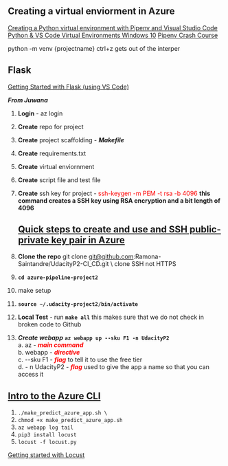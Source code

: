 
## Creating a virtual enviorment in Azure

[Creating a Python virtual environment with Pipenv and Visual Studio Code](https://www.youtube.com/watch?v=mVzqOhdVJkc)
[Python & VS Code Virtual Environments Windows 10](https://www.youtube.com/watch?v=fBBAGXjg2fk&t=371s)
[Pipenv Crash Course](https://www.youtube.com/watch?v=6Qmnh5C4Pmo)

python -m venv {projectname}
ctrl+z gets out of the interper

## Flask 
[Getting Started with Flask (using VS Code)](https://www.youtube.com/watch?v=ojzNmvkNfqc)

***From Juwana***
1. **Login** - az login 
2. **Create** repo for project 
3. **Create** project scaffolding - ***Makefile***
4. **Create** requirements.txt
5. **Create** virtual enviornment 
6. **Create** script file and test file  
7.  **Create** ssh key for project - <font color=#FF0000>ssh-keygen -m PEM -t rsa -b 4096</font> 
     **this command creates a SSH key using RSA encryption and a bit length of 4096**   
    ## [Quick steps to create and use and SSH public-private key pair in Azure](https://github.com/MicrosoftDocs/azure-docs/blob/master/articles/virtual-machines/linux/mac-create-ssh-keys.md)  
8. **Clone the repo** git clone git@github.com:Ramona-Saintandre/UdacityP2-CI_CD.git \ clone SSH not HTTPS

9. **`cd azure-pipeline-project2`** 
10. make setup 
11. **`source ~/.udacity-project2/bin/activate`**
12. **Local Test** - run **`make all`** this makes sure that we do not check in broken code to Github  
   
13. ***Create webapp*** **`az webapp up --sku F1 -n UdacityP2`**  
   a. az - <font color=#FF0000>***main command*** </font>   
   b. webapp - <font color=#FF0000>***directive***  </font>  
   c. --sku F1 - <font color=#FF0000>***flag***</font> to tell it to use the free tier  
   d. - n <app-name> UdacityP2 - <font color=#FF0000>***flag***</font> used to give the app a name so that   you can access it     
   ## [Intro to the Azure CLI](https://classroom.udacity.com/nanodegrees/nd082/parts/2763d423-c599-49de-9b5f-1122a6cb827e/modules/6b4aa060-69f1-4469-b511-e49405f83318/lessons/4be03820-8fce-4410-bd16-b7f268e85354/concepts/e8922062-0d46-4bdc-a89d-44dffff55b19)  

1.  `./make_predict_azure_app.sh \`
2.  `chmod +x make_predict_azure_app.sh` 
3.  `az webapp log tail` 
4.  `pip3 install locust`
5.  `locust -f locust.py`

[Getting started with Locust](https://www.youtube.com/watch?v=8_te-wiGYGk)  

